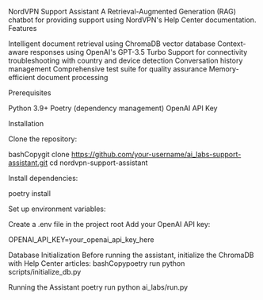 NordVPN Support Assistant
A Retrieval-Augmented Generation (RAG) chatbot for providing support using NordVPN's Help Center documentation.
Features

Intelligent document retrieval using ChromaDB vector database
Context-aware responses using OpenAI's GPT-3.5 Turbo
Support for connectivity troubleshooting with country and device detection
Conversation history management
Comprehensive test suite for quality assurance
Memory-efficient document processing

Prerequisites

Python 3.9+
Poetry (dependency management)
OpenAI API Key

Installation

Clone the repository:

bashCopygit clone https://github.com/your-username/ai_labs-support-assistant.git
cd nordvpn-support-assistant

Install dependencies:

poetry install

Set up environment variables:

Create a .env file in the project root
Add your OpenAI API key:

OPENAI_API_KEY=your_openai_api_key_here

Database Initialization
Before running the assistant, initialize the ChromaDB with Help Center articles:
bashCopypoetry run python scripts/initialize_db.py

Running the Assistant
poetry run python ai_labs/run.py
